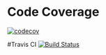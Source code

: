 # Code Coverage
[![codecov](https://codecov.io/gh/upcs/cs-341-project-sq19-alpha/branch/master/graph/badge.svg)](https://codecov.io/gh/upcs/cs-341-project-sq19-alpha)

#Travis CI
[![Build Status](https://travis-ci.org/upcs/cs-341-project-sq19-alpha.svg?branch=master)](https://travis-ci.org/upcs/cs-341-project-sq19-alpha)